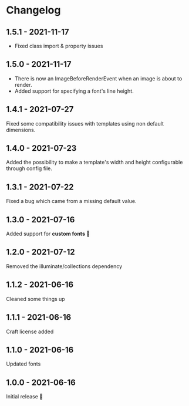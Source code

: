 # Changelog

## 1.5.1 - 2021-11-17

- Fixed class import & property issues

## 1.5.0 - 2021-11-17

- There is now an ImageBeforeRenderEvent when an image is about to render.
- Added support for specifying a font's line height.

## 1.4.1 - 2021-07-27

Fixed some compatibility issues with templates using non default dimensions.

## 1.4.0 - 2021-07-23

Added the possibility to make a template's width and height configurable through config file.

## 1.3.1 - 2021-07-22

Fixed a bug which came from a missing default value.

## 1.3.0 - 2021-07-16

Added support for **custom fonts** 🥳

## 1.2.0 - 2021-07-12

Removed the illuminate/collections dependency

## 1.1.2 - 2021-06-16

Cleaned some things up

## 1.1.1 - 2021-06-16

Craft license added

## 1.1.0 - 2021-06-16

Updated fonts

## 1.0.0 - 2021-06-16

Initial release 🥳

